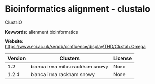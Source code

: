 # Bioinformatics alignment - clustalo

ClustalO

**Keywords:** alignment bioinformatics

**Website:** <https://www.ebi.ac.uk/seqdb/confluence/display/THD/Clustal+Omega>

| Version | Clusters | License |
| ------- | -------- | ------- |
| 1.2 | bianca irma milou rackham snowy | None |
| 1.2.4 | bianca irma rackham snowy | None |
